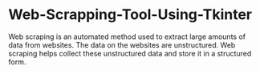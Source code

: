 # Web-Scrapping-Tool-Using-Tkinter
Web scraping is an automated method used to extract large amounts of data from websites. The data on the websites are unstructured. Web scraping helps collect these unstructured data and store it in a structured form.
